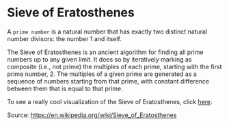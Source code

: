 # Sieve of Eratosthenes
A `prime number` is a natural number that has exactly two distinct natural number divisors: the number 1 and itself.

The Sieve of Eratosthenes is an ancient algorithm for finding all prime numbers up to any given limit.
It does so by iteratively marking as composite (i.e., not prime) the multiples of each prime, starting with the first prime number, 2. The multiples of a given prime are generated as a sequence of numbers starting from that prime, with constant difference between them that is equal to that prime.

To see a really cool visualization of the Sieve of Eratosthenes, click [here](https://upload.wikimedia.org/wikipedia/commons/b/b9/Sieve_of_Eratosthenes_animation.gif).

Source: https://en.wikipedia.org/wiki/Sieve_of_Eratosthenes
